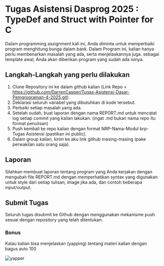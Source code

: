 # Tugas Asistensi Dasprog 2025 : TypeDef and Struct with Pointer for C

Dalam programming assignment kali ini, Anda diminta untuk memperbaiki program menghitung bunga dalam bank.
Dalam Program ini, kalian hanya perlu membenarkan masalah yang ada, serta menjelaskannya juga.
sebagai template awal, Anda akan diberikan program yang sudah ada isinya. 


## Langkah-Langkah yang perlu dilakukan

1. Clone Repository ini ke dalam github kalian (Link Repo = https://github.com/DarrenCasper/Tugas-Asistensi-Dasar-Pemgrograman-4-2025.git).
2. Deklarasi seluruh variabel yang dibutuhkan di kode tersebut.
3. Perbaiki setiap masalah yang ada.
4. Setelah sudah, buat laporan dengan nama REPORT.md untuk mencatat log setiap commit yang kalian lakukan. (ingat .md bukan nama repo itu format penulisan)
5. Push kembali ke repo kalian dengan format NRP-Nama-Modul brp-Tugas Asistensi (pastikan ini public).
6. Dalam group kalian, kirim ke aku link github masing-masing (pake perwakilan satu orang saja).

## Laporan 

Silahkan membuat laporan tentang program yang Anda kerjakan dengan mengubah file REPORT.md dengan memperhatikan syntax yang digunakan untuk style dari setiap tulisan, image jika ada, dan contoh beberapa input/output.

## Submit Tugas

Seluruh tugas disubmit ke Github dengan menggunakan mekanisme push sesuai dengan repository yang telah ditentukan.

### Bonus
Kalau kalian bisa menjelaskan (yapping) tentang materi kalian dengan bagus auto 100

![yapper](img/kitasan-black-kitasan.gif)
